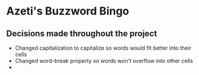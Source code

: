 # Azeti's Buzzword Bingo

## Decisions made throughout the project
- Changed capitalization to capitalize so words would fit better into their cells
- Changed word-break property so words won't overflow into other cells
- 